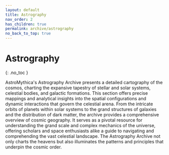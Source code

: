 ```yaml
---
layout: default
title: Astrography
nav_order: 2
has_children: true
permalink: archive/astrography
no_back_to_top: true
---
```


# Astrography
{: .no_toc }

AstroMythica's Astrography Archive presents a detailed cartography of the cosmos, charting the expansive tapestry of stellar and solar systems, celestial bodies, and galactic formations. This section offers precise mappings and analytical insights into the spatial configurations and dynamic interactions that govern the celestial arena. From the intricate orbits of planets within solar systems to the grand structures of galaxies and the distribution of dark matter, the archive provides a comprehensive overview of cosmic geography. It serves as a pivotal resource for understanding the grand scale and complex mechanics of the universe, offering scholars and space enthusiasts alike a guide to navigating and comprehending the vast celestial landscape. The Astrography Archive not only charts the heavens but also illuminates the patterns and principles that underpin the cosmic order.
<!-- {: .fs-6 .fw-300 } -->
